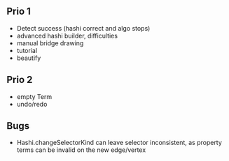 ## Prio 1

- Detect success (hashi correct and algo stops)
- advanced hashi builder, difficulties
- manual bridge drawing
- tutorial
- beautify

## Prio 2

- empty Term
- undo/redo

## Bugs

- Hashi.changeSelectorKind can leave selector inconsistent, as property terms can be invalid on the new edge/vertex
